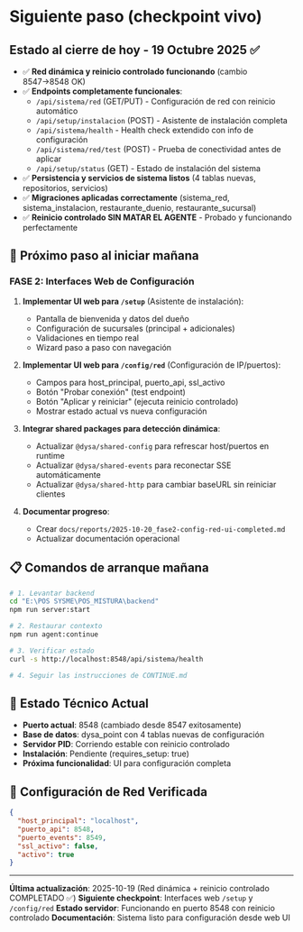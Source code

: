 # Siguiente paso (checkpoint vivo)

## Estado al cierre de hoy - 19 Octubre 2025 ✅
- ✅ **Red dinámica y reinicio controlado funcionando** (cambio 8547→8548 OK)
- ✅ **Endpoints completamente funcionales**:
  - `/api/sistema/red` (GET/PUT) - Configuración de red con reinicio automático
  - `/api/setup/instalacion` (POST) - Asistente de instalación completa
  - `/api/sistema/health` - Health check extendido con info de configuración
  - `/api/sistema/red/test` (POST) - Prueba de conectividad antes de aplicar
  - `/api/setup/status` (GET) - Estado de instalación del sistema
- ✅ **Persistencia y servicios de sistema listos** (4 tablas nuevas, repositorios, servicios)
- ✅ **Migraciones aplicadas correctamente** (sistema_red, sistema_instalacion, restaurante_duenio, restaurante_sucursal)
- ✅ **Reinicio controlado SIN MATAR EL AGENTE** - Probado y funcionando perfectamente

## 🚀 Próximo paso al iniciar mañana

### FASE 2: Interfaces Web de Configuración
1) **Implementar UI web para `/setup`** (Asistente de instalación):
   - Pantalla de bienvenida y datos del dueño
   - Configuración de sucursales (principal + adicionales)
   - Validaciones en tiempo real
   - Wizard paso a paso con navegación

2) **Implementar UI web para `/config/red`** (Configuración de IP/puertos):
   - Campos para host_principal, puerto_api, ssl_activo
   - Botón "Probar conexión" (test endpoint)
   - Botón "Aplicar y reiniciar" (ejecuta reinicio controlado)
   - Mostrar estado actual vs nueva configuración

3) **Integrar shared packages para detección dinámica**:
   - Actualizar `@dysa/shared-config` para refrescar host/puertos en runtime
   - Actualizar `@dysa/shared-events` para reconectar SSE automáticamente
   - Actualizar `@dysa/shared-http` para cambiar baseURL sin reiniciar clientes

4) **Documentar progreso**:
   - Crear `docs/reports/2025-10-20_fase2-config-red-ui-completed.md`
   - Actualizar documentación operacional

## 📋 Comandos de arranque mañana

```bash
# 1. Levantar backend
cd "E:\POS SYSME\POS_MISTURA\backend"
npm run server:start

# 2. Restaurar contexto
npm run agent:continue

# 3. Verificar estado
curl -s http://localhost:8548/api/sistema/health

# 4. Seguir las instrucciones de CONTINUE.md
```

## 🎯 Estado Técnico Actual

- **Puerto actual**: 8548 (cambiado desde 8547 exitosamente)
- **Base de datos**: dysa_point con 4 tablas nuevas de configuración
- **Servidor PID**: Corriendo estable con reinicio controlado
- **Instalación**: Pendiente (requires_setup: true)
- **Próxima funcionalidad**: UI para configuración completa

## 🔧 Configuración de Red Verificada

```json
{
  "host_principal": "localhost",
  "puerto_api": 8548,
  "puerto_events": 8549,
  "ssl_activo": false,
  "activo": true
}
```

---

**Última actualización**: 2025-10-19 (Red dinámica + reinicio controlado COMPLETADO ✅)
**Siguiente checkpoint**: Interfaces web `/setup` y `/config/red`
**Estado servidor**: Funcionando en puerto 8548 con reinicio controlado
**Documentación**: Sistema listo para configuración desde web UI